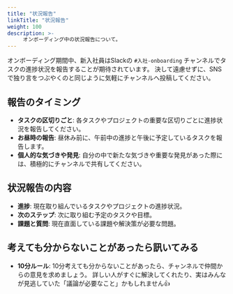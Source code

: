 ```yaml
---
title: "状況報告"
linkTitle: "状況報告"
weight: 100
description: >-
     オンボーディング中の状況報告について。
---
```


オンボーディング期間中、新入社員はSlackの `#入社-onboarding` チャンネルでタスクの進捗状況を報告することが期待されています。
決して遠慮せずに、SNSで独り言をつぶやくのと同じように気軽にチャンネルへ投稿してください。

## 報告のタイミング

- **タスクの区切りごと**: 各タスクやプロジェクトの重要な区切りごとに進捗状況を報告してください。
- **お昼時の報告**: 昼休み前に、午前中の進捗と午後に予定しているタスクを報告します。
- **個人的な気づきや発見**: 自分の中で新たな気づきや重要な発見があった際には、積極的にチャンネルで共有してください。

## 状況報告の内容

- **進捗**: 現在取り組んでいるタスクやプロジェクトの進捗状況。
- **次のステップ**: 次に取り組む予定のタスクや目標。
- **課題と質問**: 現在直面している課題や解決策が必要な問題。

## 考えても分からないことがあったら訊いてみる

- **10分ルール**: 10分考えても分からないことがあったら、チャンネルで仲間からの意見を求めましょう。
詳しい人がすぐに解決してくれたり、実はみんなが見逃していた「議論が必要なこと」かもしれません👍
